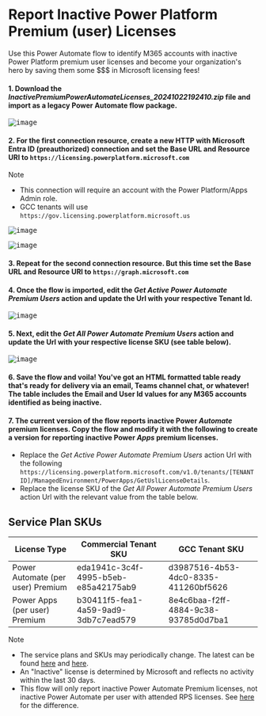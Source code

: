 # Report Inactive Power Platform Premium (user) Licenses
Use this Power Automate flow to identify M365 accounts with inactive Power Platform premium user licenses and become your organization's hero by saving them some $$$ in Microsoft licensing fees!

#### 1. Download the _InactivePremiumPowerAutomateLicenses_20241022192410.zip_ file and import as a legacy Power Automate flow package.

<kbd> ![image](https://github.com/user-attachments/assets/c09b3f6e-b2da-472b-8adc-ce4fc81634a9) </kbd>
#### 2. For the first connection resource, create a new HTTP with Microsoft Entra ID (preauthorized) connection and set the Base URL and Resource URI to `https://licensing.powerplatform.microsoft.com`
> [!NOTE]
> + This connection will require an account with the Power Platform/Apps Admin role. 
> + GCC tenants will use `https://gov.licensing.powerplatform.microsoft.us`

<kbd>![image](https://github.com/user-attachments/assets/00b94e6f-ae29-4194-b721-c91eb3563924)</kbd>

<kbd>![image](https://github.com/user-attachments/assets/89533526-1ddc-4c26-8f00-796c5f177341)</kbd>

#### 3. Repeat for the second connection resource. But this time set the Base URL and Resource URI to `https://graph.microsoft.com`

#### 4. Once the flow is imported, edit the _Get Active Power Automate Premium Users_ action and update the Url with your respective Tenant Id.
<kbd>![image](https://github.com/user-attachments/assets/64349b18-dc73-4ed0-b2ae-cb0140fa624d)</kbd>

#### 5. Next, edit the _Get All Power Automate Premium Users_ action and update the Url with your respective license SKU (see table below).
<kbd>![image](https://github.com/user-attachments/assets/6e77d652-c76e-4cc7-a1ac-e504b32fd142)</kbd>

#### 6. Save the flow and voila! You've got an HTML formatted table ready that's ready for delivery via an email, Teams channel chat, or whatever! The table includes the Email and User Id values for any M365 accounts identified as being inactive. 

#### 7. The current version of the flow reports inactive Power _Automate_ premium licenses. Copy the flow and modify it with the following to create a version for reporting inactive Power _Apps_ premium licenses. 
+ Replace the _Get Active Power Automate Premium Users_ action Url with the following `https://licensing.powerplatform.microsoft.com/v1.0/tenants/[TENANT ID]/ManagedEnvironment/PowerApps/GetUslLicenseDetails`.
+ Replace the license SKU of the _Get All Power Automate Premium Users_ action Url with the relevant value from the table below. 

## Service Plan SKUs
| License Type | Commercial Tenant SKU | GCC Tenant SKU |
| --- | --- | --- |
| Power Automate (per user) Premium | eda1941c-3c4f-4995-b5eb-e85a42175ab9 | d3987516-4b53-4dc0-8335-411260bf5626 |
| Power Apps (per user) Premium | b30411f5-fea1-4a59-9ad9-3db7c7ead579 | 8e4c6baa-f2ff-4884-9c38-93785d0d7ba1 |

> [!NOTE]
> + The service plans and SKUs may periodically change. The latest can be found [here](https://learn.microsoft.com/en-us/entra/identity/users/licensing-service-plan-reference) and [here](https://download.microsoft.com/download/e/3/e/e3e9faf2-f28b-490a-9ada-c6089a1fc5b0/Product%20names%20and%20service%20plan%20identifiers%20for%20licensing.csv).
> + An "Inactive" license is determined by Microsoft and reflects no activity within the last 30 days. 
> + This flow will only report inactive Power Automate Premium licenses, not inactive Power Automate per user with attended RPS licenses. See [here](https://learn.microsoft.com/en-us/power-platform/admin/power-automate-licensing/faqs#how-is-power-automate-premium-license-different-from-power-automate-per-user-with-attended-rpa-license) for the difference.
